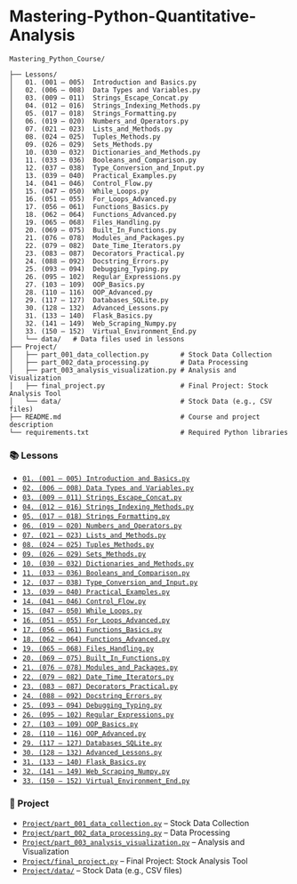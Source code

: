 # Mastering-Python-Quantitative-Analysis


```plaintext
Mastering_Python_Course/

├── Lessons/
│   01. (001 – 005)  Introduction and Basics.py
│   02. (006 – 008)  Data Types and Variables.py
│   03. (009 – 011)  Strings_Escape_Concat.py
│   04. (012 – 016)  Strings_Indexing_Methods.py
│   05. (017 – 018)  Strings_Formatting.py
│   06. (019 – 020)  Numbers_and_Operators.py
│   07. (021 – 023)  Lists_and_Methods.py
│   08. (024 – 025)  Tuples_Methods.py
│   09. (026 – 029)  Sets_Methods.py
│   10. (030 – 032)  Dictionaries_and_Methods.py
│   11. (033 – 036)  Booleans_and_Comparison.py
│   12. (037 – 038)  Type_Conversion_and_Input.py
│   13. (039 – 040)  Practical_Examples.py
│   14. (041 – 046)  Control_Flow.py
│   15. (047 – 050)  While_Loops.py
│   16. (051 – 055)  For_Loops_Advanced.py
│   17. (056 – 061)  Functions_Basics.py
│   18. (062 – 064)  Functions_Advanced.py
│   19. (065 – 068)  Files_Handling.py
│   20. (069 – 075)  Built_In_Functions.py
│   21. (076 – 078)  Modules_and_Packages.py
│   22. (079 – 082)  Date_Time_Iterators.py
│   23. (083 – 087)  Decorators_Practical.py
│   24. (088 – 092)  Docstring_Errors.py
│   25. (093 – 094)  Debugging_Typing.py
│   26. (095 – 102)  Regular_Expressions.py
│   27. (103 – 109)  OOP_Basics.py
│   28. (110 – 116)  OOP_Advanced.py
│   29. (117 – 127)  Databases_SQLite.py
│   30. (128 – 132)  Advanced_Lessons.py
│   31. (133 – 140)  Flask_Basics.py
│   32. (141 – 149)  Web_Scraping_Numpy.py
│   33. (150 – 152)  Virtual_Environment_End.py
│   └── data/   # Data files used in lessons
├── Project/
│   ├── part_001_data_collection.py        # Stock Data Collection
│   ├── part_002_data_processing.py        # Data Processing
│   ├── part_003_analysis_visualization.py # Analysis and Visualization
│   ├── final_project.py                   # Final Project: Stock Analysis Tool
│   └── data/                              # Stock Data (e.g., CSV files)
├── README.md                              # Course and project description
└── requirements.txt                       # Required Python libraries
```

### 📚 Lessons

- [`01. (001 – 005) Introduction and Basics.py`](https://github.com/Mohamed-Khalil001/Mastering-Python-Quantitative-Analysis/blob/653e48764d4ad6c39ee03060cb2cd1562f421c4e/01.%20(1%E2%80%935)%20Introduction%20and%20Basics.py)
- [`02. (006 – 008) Data Types and Variables.py`](https://github.com/Mohamed-Khalil001/Mastering-Python-Quantitative-Analysis/blob/653e48764d4ad6c39ee03060cb2cd1562f421c4e/02.%20(6%E2%80%938)%20Data%20Types%20and%20Variables.py)
- [`03. (009 – 011) Strings_Escape_Concat.py`](https://github.com/Mohamed-Khalil001/Mastering-Python-Quantitative-Analysis/blob/653e48764d4ad6c39ee03060cb2cd1562f421c4e/03.%20(9%E2%80%9311)%20Strings_Escape_Concat.py)
- [`04. (012 – 016) Strings_Indexing_Methods.py`](https://github.com/Mohamed-Khalil001/Mastering-Python-Quantitative-Analysis/blob/653e48764d4ad6c39ee03060cb2cd1562f421c4e/04.%20(12%E2%80%9316)%20Strings_Indexing_Methods.py)
- [`05. (017 – 018) Strings_Formatting.py`](https://github.com/Mohamed-Khalil001/Mastering-Python-Quantitative-Analysis/blob/653e48764d4ad6c39ee03060cb2cd1562f421c4e/05.%20(17%E2%80%9318)%20Strings_Formatting.py)
- [`06. (019 – 020) Numbers_and_Operators.py`](https://github.com/Mohamed-Khalil001/Mastering-Python-Quantitative-Analysis/blob/653e48764d4ad6c39ee03060cb2cd1562f421c4e/06.%20(19%E2%80%9320)%20Numbers_and_Operators.py)
- [`07. (021 – 023) Lists_and_Methods.py`](https://github.com/Mohamed-Khalil001/Mastering-Python-Quantitative-Analysis/blob/653e48764d4ad6c39ee03060cb2cd1562f421c4e/07.%20(21%E2%80%9323)%20Lists_and_Methods.py)
- [`08. (024 – 025) Tuples_Methods.py`](https://github.com/Mohamed-Khalil001/Mastering-Python-Quantitative-Analysis/blob/653e48764d4ad6c39ee03060cb2cd1562f421c4e/08.%20(24%E2%80%9325)%20Tuples_Methods.py)
- [`09. (026 – 029) Sets_Methods.py`](https://github.com/Mohamed-Khalil001/Mastering-Python-Quantitative-Analysis/blob/653e48764d4ad6c39ee03060cb2cd1562f421c4e/09.%20(26%E2%80%9329)%20Sets_Methods.py)
- [`10. (030 – 032) Dictionaries_and_Methods.py`](https://github.com/Mohamed-Khalil001/Mastering-Python-Quantitative-Analysis/blob/653e48764d4ad6c39ee03060cb2cd1562f421c4e/10.%20(30%E2%80%9332)%20Dictionaries_and_Methods.py)
- [`11. (033 – 036) Booleans_and_Comparison.py`](https://github.com/Mohamed-Khalil001/Mastering-Python-Quantitative-Analysis/blob/653e48764d4ad6c39ee03060cb2cd1562f421c4e/11.%20(33%E2%80%9336)%20Booleans_and_Comparison.py)
- [`12. (037 – 038) Type_Conversion_and_Input.py`](https://github.com/Mohamed-Khalil001/Mastering-Python-Quantitative-Analysis/blob/653e48764d4ad6c39ee03060cb2cd1562f421c4e/12.%20(37%E2%80%9338)%20Type_Conversion_and_Input.py)
- [`13. (039 – 040) Practical_Examples.py`](https://github.com/Mohamed-Khalil001/Mastering-Python-Quantitative-Analysis/blob/653e48764d4ad6c39ee03060cb2cd1562f421c4e/13.%20(39%E2%80%9340)%20Practical_Examples.py)
- [`14. (041 – 046) Control_Flow.py`](https://github.com/Mohamed-Khalil001/Mastering-Python-Quantitative-Analysis/blob/653e48764d4ad6c39ee03060cb2cd1562f421c4e/14.%20(41%E2%80%9346)%20Control_Flow.py)
- [`15. (047 – 050) While_Loops.py`](https://github.com/Mohamed-Khalil001/Mastering-Python-Quantitative-Analysis/blob/653e48764d4ad6c39ee03060cb2cd1562f421c4e/15.%20(47%E2%80%9350)%20While_Loops.py)
- [`16. (051 – 055) For_Loops_Advanced.py`](https://github.com/Mohamed-Khalil001/Mastering-Python-Quantitative-Analysis/blob/653e48764d4ad6c39ee03060cb2cd1562f421c4e/16.%20(51%E2%80%9355)%20For_Loops_Advanced.py)
- [`17. (056 – 061) Functions_Basics.py`](https://github.com/Mohamed-Khalil001/Mastering-Python-Quantitative-Analysis/blob/653e48764d4ad6c39ee03060cb2cd1562f421c4e/17.%20(56%E2%80%9361)%20Functions_Basics.py)
- [`18. (062 – 064) Functions_Advanced.py`](https://github.com/Mohamed-Khalil001/Mastering-Python-Quantitative-Analysis/blob/f928631f92f3fa86ee852b377b102e8f8d9c93a8/18.%20(62%E2%80%9364)%20Functions_Advanced.py)
- [`19. (065 – 068) Files_Handling.py`](https://github.com/Mohamed-Khalil001/Mastering-Python-Quantitative-Analysis/blob/653e48764d4ad6c39ee03060cb2cd1562f421c4e/19.%20(65%E2%80%9368)%20Files_Handling.py)
- [`20. (069 – 075) Built_In_Functions.py`](https://github.com/Mohamed-Khalil001/Mastering-Python-Quantitative-Analysis/blob/main/Lessons/20.%20(069%20%E2%80%93%20075)%20%20Built_In_Functions.py)
- [`21. (076 – 078) Modules_and_Packages.py`](https://github.com/Mohamed-Khalil001/Mastering-Python-Quantitative-Analysis/blob/main/Lessons/21.%20(076%20%E2%80%93%20078)%20%20Modules_and_Packages.py)
- [`22. (079 – 082) Date_Time_Iterators.py`](https://github.com/Mohamed-Khalil001/Mastering-Python-Quantitative-Analysis/blob/main/Lessons/22.%20(079%20%E2%80%93%20082)%20%20Date_Time_Iterators.py)
- [`23. (083 – 087) Decorators_Practical.py`](https://github.com/Mohamed-Khalil001/Mastering-Python-Quantitative-Analysis/blob/main/Lessons/23.%20(083%20%E2%80%93%20087)%20%20Decorators_Practical.py)
- [`24. (088 – 092) Docstring_Errors.py`](https://github.com/Mohamed-Khalil001/Mastering-Python-Quantitative-Analysis/blob/main/Lessons/24.%20(088%20%E2%80%93%20092)%20%20Docstring_Errors.py)
- [`25. (093 – 094) Debugging_Typing.py`](https://github.com/Mohamed-Khalil001/Mastering-Python-Quantitative-Analysis/blob/main/Lessons/25.%20(093%20%E2%80%93%20094)%20%20Debugging_Typing.py)
- [`26. (095 – 102) Regular_Expressions.py`](https://github.com/Mohamed-Khalil001/Mastering-Python-Quantitative-Analysis/blob/main/Lessons/26.%20(095%20%E2%80%93%20102)%20%20Regular_Expressions.py)
- [`27. (103 – 109) OOP_Basics.py`](https://github.com/Mohamed-Khalil001/Mastering-Python-Quantitative-Analysis/blob/main/Lessons/27.%20(103%20%E2%80%93%20109)%20%20OOP_Basics.py)
- [`28. (110 – 116) OOP_Advanced.py`](https://github.com/Mohamed-Khalil001/Mastering-Python-Quantitative-Analysis/blob/main/Lessons/28.%20(110%20%E2%80%93%20116)%20%20OOP_Advanced.py)
- [`29. (117 – 127) Databases_SQLite.py`](https://github.com/Mohamed-Khalil001/Mastering-Python-Quantitative-Analysis/blob/main/Lessons/29.%20(117%20%E2%80%93%20127)%20%20Databases_SQLite.py)
- [`30. (128 – 132) Advanced_Lessons.py`](https://github.com/Mohamed-Khalil001/Mastering-Python-Quantitative-Analysis/blob/main/Lessons/30.%20(128%20%E2%80%93%20132)%20%20Advanced_Lessons.py)
- [`31. (133 – 140) Flask_Basics.py`](https://github.com/Mohamed-Khalil001/Mastering-Python-Quantitative-Analysis/blob/main/Lessons/31.%20(133%20%E2%80%93%20140)%20%20Flask_Basics.py)
- [`32. (141 – 149) Web_Scraping_Numpy.py`](https://github.com/Mohamed-Khalil001/Mastering-Python-Quantitative-Analysis/blob/main/Lessons/32.%20(141%20%E2%80%93%20149)%20%20Web_Scraping_Numpy.py)
- [`33. (150 – 152) Virtual_Environment_End.py`](https://github.com/Mohamed-Khalil001/Mastering-Python-Quantitative-Analysis/blob/main/Lessons/33.%20(150%20%E2%80%93%20152)%20%20Virtual_Environment_End.py)

### 🧠 Project

- [`Project/part_001_data_collection.py`](https://github.com/Mohamed-Khalil001/Mastering-Python-Quantitative-Analysis/blob/main/Project/part_001_data_collection.py) – Stock Data Collection
- [`Project/part_002_data_processing.py`](https://github.com/Mohamed-Khalil001/Mastering-Python-Quantitative-Analysis/blob/main/Project/part_002_data_processing.py) – Data Processing
- [`Project/part_003_analysis_visualization.py`](https://github.com/Mohamed-Khalil001/Mastering-Python-Quantitative-Analysis/blob/main/Project/part_003_analysis_visualization.py) – Analysis and Visualization
- [`Project/final_project.py`](https://github.com/Mohamed-Khalil001/Mastering-Python-Quantitative-Analysis/blob/main/Project/final_project.py) – Final Project: Stock Analysis Tool
- [`Project/data/`](https://github.com/Mohamed-Khalil001/Mastering-Python-Quantitative-Analysis/tree/main/Project/data) – Stock Data (e.g., CSV files)
